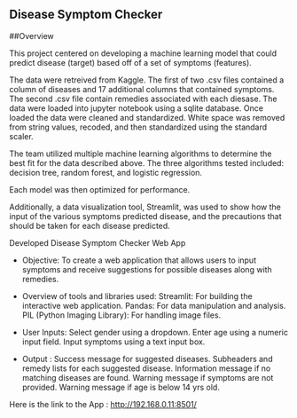 ## Disease Symptom Checker

##Overview

This project centered on developing a machine learning model that could predict disease (target) based off of a set of symptoms (features).

The data were retreived from Kaggle. The first of two .csv files contained a column of diseases and 17 additional columns that contained symptoms. The second .csv file contain remedies associated with each diesase. The data were loaded into jupyter notebook using a sqlite database. Once loaded the data were cleaned and standardized. White space was removed from string values, recoded, and then standardized using the standard scaler.

The team utilized multiple machine learning algorithms to determine the best fit for the data described above. The three algorithms tested included: decision tree, random forest, and logistic regression.

Each model was then optimized for performance.

Additionally, a data visualization tool, Streamlit, was used to show how the input of the various symptoms predicted disease, and the precautions that should be taken for each disease predicted.

Developed Disease Symptom Checker Web App
* Objective: 
To create a web application that allows users to input symptoms and receive suggestions for possible diseases along with remedies.

* Overview of tools and libraries used:
Streamlit: For building the interactive web application.
Pandas: For data manipulation and analysis.
PIL (Python Imaging Library): For handling image files.

* User Inputs:
Select gender using a dropdown.
Enter age using a numeric input field.
Input symptoms using a text input box.

* Output :
Success message for suggested diseases.
Subheaders and remedy lists for each suggested disease.
Information message if no matching diseases are found.
Warning message if symptoms are not provided.
Warning message if age is below 14 yrs old.

Here is the link to the App : http://192.168.0.11:8501/


